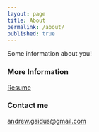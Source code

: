 ```yaml
---
layout: page
title: About
permalink: /about/
published: true
---
```


Some information about you!

### More Information

[Resume](/images/Gaidus_Resume.pdf)

### Contact me

[andrew.gaidus@gmail.com](mailto:andrew.gaidus@gmail.com)
